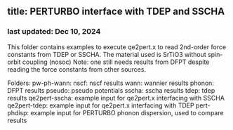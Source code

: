 ## title: PERTURBO interface with TDEP and SSCHA
### last updated: Dec 10, 2024
This folder contains examples to execute qe2pert.x to read 2nd-order force constants from TDEP or SSCHA.
The material used is SrTiO3  without spin-orbit coupling (nosoc)
Note: one still needs results from DFPT despite reading the force constants from other sources.


Folders: 
   pw-ph-wann: 
      nscf: nscf results
      wann: wannier results
      phonon: DFPT results
      pseudo: pseudo potentials
   sscha: sscha results
   tdep: tdep results
   qe2pert-sscha: example input for qe2pert.x interfacing with SSCHA
   qe2pert-tdep: example input for qe2pert.x interfacing with TDEP
   pert-phdisp: example input for PERTURBO phonon dispersion, used to compare results
